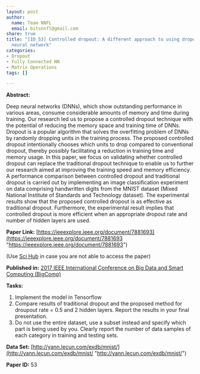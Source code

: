 ```yaml
---
layout: post
author:
  name: Team NNFL
  email: bitsnnfl@gmail.com
share: true
title: "[ID_53] Controlled dropout: A different approach to using dropout on deep
  neural network"
categories:
- Dropout
- Fully Connected NN
- Matrix Operations
tags: []

---
```

**Abstract:**

Deep neural networks (DNNs), which show outstanding performance in various areas, consume considerable amounts of memory and time during training. Our research led us to propose a controlled dropout technique with the potential of reducing the memory space and training time of DNNs. Dropout is a popular algorithm that solves the overfitting problem of DNNs by randomly dropping units in the training process. The proposed controlled dropout intentionally chooses which units to drop compared to conventional dropout, thereby possibly facilitating a reduction in training time and memory usage. In this paper, we focus on validating whether controlled dropout can replace the traditional dropout technique to enable us to further our research aimed at improving the training speed and memory efficiency. A performance comparison between controlled dropout and traditional dropout is carried out by implementing an image classification experiment on data comprising handwritten digits from the MNIST dataset (Mixed National Institute of Standards and Technology dataset). The experimental results show that the proposed controlled dropout is as effective as traditional dropout. Furthermore, the experimental result implies that controlled dropout is more efficient when an appropriate dropout rate and number of hidden layers are used.

**Paper Link:** [https://ieeexplore.ieee.org/document/7881693](https://ieeexplore.ieee.org/document/7881693 "https://ieeexplore.ieee.org/document/7881693")

(Use [Sci Hub](https://sci-hub.tw/ "Sci-Hub") in case you are not able to access the paper)

**Published in:** [2017 IEEE International Conference on Big Data and Smart Computing (BigComp)](https://ieeexplore.ieee.org/xpl/conhome/7877084/proceeding)

**Tasks:**

1. Implement the model in Tensorflow
2. Compare results of traditional dropout and the proposed method for droupout rate = 0.5 and 2 hidden layers. Report the results in your final presentation.
3. Do not use the entire dataset, use a subset instead and specify which part is being used by you. Clearly report the number of data samples of each category in training and testing sets.

**Data Set:** [http://yann.lecun.com/exdb/mnist/](http://yann.lecun.com/exdb/mnist/ "http://yann.lecun.com/exdb/mnist/")

**Paper ID:** 53